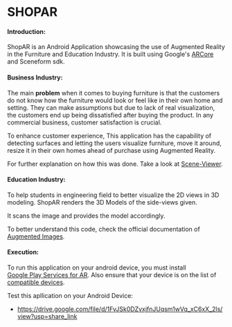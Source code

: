 # SHOPAR
#### Introduction:
ShopAR is an Android Application showcasing the use of Augmented Reality in the Furniture and Education Industry. 
It is built using Google's [ARCore](https://developers.google.com/ar) and Sceneform sdk. 

#### Business Industry:

The main **problem** when it comes to buying furniture is that the customers do not know how the furniture would look or feel like in their own home and setting. They can make assumptions but due to lack of real visualization, the customers end up being dissatisfied after buying the product. In any commercial business, customer satisfaction is crucial.

To enhance customer experience, This application has the capability of detecting surfaces and letting the users visualize furniture, move it around, resize it in their own homes ahead of purchase using Augmented Reality.

For further explanation on how this was done. Take a look at [Scene-Viewer](https://developers.google.com/ar/develop/java/scene-viewer).
#### Education Industry:
To help students in engineering field to better visualize the 2D views in 3D modeling.
ShopAR renders the 3D Models of the side-views given. 

It scans the image and provides the model accordingly. 

To better understand this code, check the official documentation of [Augmented Images](https://developers.google.com/ar/develop/java/augmented-images).

#### Execution:
To run this application on your android device, you must install [	
Google Play Services for AR](https://play.google.com/store/apps/details?id=com.google.ar.core&hl=en). Also ensure that your device is on the list of [compatible devices](https://developers.google.com/ar/discover/supported-devices).

Test this apllication on your Android Device:
-  https://drive.google.com/file/d/1FvJSk0DZvxjfnJUqsm1wVq_xC6xX_2ls/view?usp=share_link






